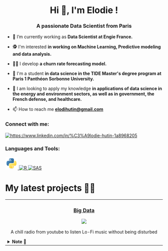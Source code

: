 <h1 align="center">Hi 👋, I'm Elodie !</h1>
<h3 align="center">A passionate Data Scientist from Paris</h3>

- 🔋 I’m currently working as **Data Scientist at Engie France.**

- 🕵️ I'm interested **in working on Machine Learning, Predictive modeling and data analysis.**

- 👨‍💻 I develop **a churn rate forecasting model.**

- 🌱 I'm a student **in data science in the TIDE Master's degree program at Paris 1 Panthéon Sorbonne University.**

- 🏩 I am looking to apply my knowledge **in applications of data science in the energy and environment sectors, as well as in government, the French defense, and healthcare.**

- 📫 How to reach me **elodihutin@gmail.com**

<h3 align="left">Connect with me:</h3>
<p align="left">
<a href="https://linkedin.com/in/élodie-hutin-1a8968205" target="blank"><img align="center" src="https://raw.githubusercontent.com/rahuldkjain/github-profile-readme-generator/master/src/images/icons/Social/linked-in-alt.svg" alt="https://www.linkedin.com/in/%C3%A9lodie-hutin-1a8968205" height="30" width="40" /></a>
  
</p>


<h3 align="left">Languages and Tools:</h3>
<p align="left"> <a href="https://www.python.org"  rel="noreferrer"> <img src="https://raw.githubusercontent.com/devicons/devicon/master/icons/python/python-original.svg" alt="python" width="40" height="40"/> </a> <a href="https://www.r-project.org/" rel="noreferrer"> <img src="https://upload.wikimedia.org/wikipedia/commons/1/1b/R_logo.svg" alt="R" width="40" height="40"/> </a>  <a href="https://www.sas.com/fr_fr/home.html"  rel="noreferrer"> <img src="https://upload.wikimedia.org/wikipedia/commons/1/10/SAS_logo_horiz.svg" alt="SAS" width="40" height="40"/> </a> </p>



<!-- Projects -->
<h1 align="left">My latest projects 👨‍💻</h1>
<div align="left">
  <table>
        <tr>
            <td width="50%">
                <h3 align="center">
                    <a href="https://github.com/ElodieHutin/Big_Data" target="_blank" rel="noreferrer"> Big Data </a>
                </h3>
                <p align="center">
                    <a href="https://chillflix-radio.com/" target="_blank" rel="noreferrer"> <img src="https://upload.wikimedia.org/wikipedia/commons/1/10/SAS_logo_horiz.svg alt="bigdata"/> </a>
                    <p align="center">
                        A chill radio from youtube to listen Lo-Fi music without being disturbed
                    </p>
					<details>
						<summary>
						<b>Note 📝</b>
						</summary>
						I used Vue 2 and typescript. Also use webpack.
					</details>

